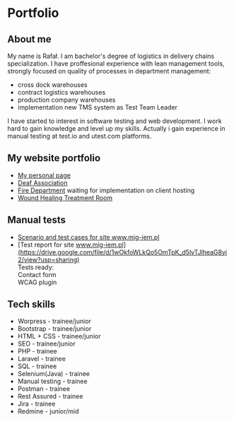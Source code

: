 # Portfolio
## About me
My name is Rafał. I am bachelor's degree of logistics in delivery chains specialization. I have proffesional experience with lean management tools, strongly focused on quality of processes in department management:
* cross dock warehouses
* contract logistics warehouses
* production company warehouses
* implementation new TMS system as Test Team Leader

I have started to interest in software testing and web development. I work hard to gain knowledge and level up my skills. Actually i gain experience in manual testing at test.io and utest.com platforms.

## My website portfolio
* [My personal page](http://www.rkendtoend.pl)
* [Deaf Association](http://www.mig-iem.pl)
* [Fire Department](http://wwW.rkendtoend.pl/tests/ospsobieszewo) waiting for implementation on client hosting
* [Wound Healing Treatment Room](http://www.leczenierangdansk.pl)

## Manual tests
* [Scenario and test cases for site www.mig-iem.pl ](https://drive.google.com/file/d/1hnx3exwZC58aLaufFeJS21nDF0yytx-t/view?usp=sharing)  
* [Test report for site www.mig-iem.pl](https://drive.google.com/file/d/1wOkfoWLkQo5OmTpK_d5lvTJlheaG8yi2/view?usp=sharing)    
Tests ready:  
Contact form  
WCAG plugin

## Tech skills
* Worpress - trainee/junior
* Bootstrap - trainee/junior
* HTML + CSS - trainee/junior
* SEO - trainee/junior
* PHP - trainee
* Laravel - trainee
* SQL - trainee
* Selenium(Java) - trainee
* Manual testing - trainee
* Postman - trainee
* Rest Assured - trainee
* Jira - trainee
* Redmine - junior/mid
